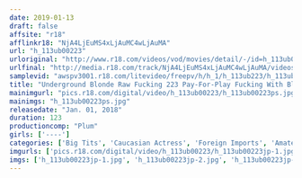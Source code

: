 ```yaml
---
date: 2019-01-13
draft: false
affsite: "r18"
afflinkr18: "NjA4LjEuMS4xLjAuMC4wLjAuMA"
url: "h_113ub00223"
urloriginal: "http://www.r18.com/videos/vod/movies/detail/-/id=h_113ub00223"
urlfinal: "http://media.r18.com/track/NjA4LjEuMS4xLjAuMC4wLjAuMA/videos/vod/movies/detail/-/id=h_113ub00223"
samplevid: "awspv3001.r18.com/litevideo/freepv/h/h_1/h_113ub223/h_113ub223_dmb_w.mp4"
title: "Underground Blonde Raw Fucking 223 Pay-For-Play Fucking With Blonde Elder Sister Babes With Issues!"
mainimgurl: "pics.r18.com/digital/video/h_113ub00223/h_113ub00223ps.jpg"
mainimgs: "h_113ub00223ps.jpg"
releasedate: "Jan. 01, 2018"
duration: 123
productioncomp: "Plum"
girls: ['----']
categories: ['Big Tits', 'Caucasian Actress', 'Foreign Imports', 'Amateur', 'Squirting']
imgurls: ['pics.r18.com/digital/video/h_113ub00223/h_113ub00223jp-1.jpg', 'pics.r18.com/digital/video/h_113ub00223/h_113ub00223jp-2.jpg', 'pics.r18.com/digital/video/h_113ub00223/h_113ub00223jp-3.jpg', 'pics.r18.com/digital/video/h_113ub00223/h_113ub00223jp-4.jpg', 'pics.r18.com/digital/video/h_113ub00223/h_113ub00223jp-5.jpg', 'pics.r18.com/digital/video/h_113ub00223/h_113ub00223jp-6.jpg', 'pics.r18.com/digital/video/h_113ub00223/h_113ub00223jp-7.jpg', 'pics.r18.com/digital/video/h_113ub00223/h_113ub00223jp-8.jpg', 'pics.r18.com/digital/video/h_113ub00223/h_113ub00223jp-9.jpg', 'pics.r18.com/digital/video/h_113ub00223/h_113ub00223jp-10.jpg', 'pics.r18.com/digital/video/h_113ub00223/h_113ub00223jp-11.jpg', 'pics.r18.com/digital/video/h_113ub00223/h_113ub00223jp-12.jpg', 'pics.r18.com/digital/video/h_113ub00223/h_113ub00223jp-13.jpg', 'pics.r18.com/digital/video/h_113ub00223/h_113ub00223jp-14.jpg', 'pics.r18.com/digital/video/h_113ub00223/h_113ub00223jp-15.jpg', 'pics.r18.com/digital/video/h_113ub00223/h_113ub00223jp-16.jpg', 'pics.r18.com/digital/video/h_113ub00223/h_113ub00223jp-17.jpg', 'pics.r18.com/digital/video/h_113ub00223/h_113ub00223jp-18.jpg', 'pics.r18.com/digital/video/h_113ub00223/h_113ub00223jp-19.jpg', 'pics.r18.com/digital/video/h_113ub00223/h_113ub00223jp-20.jpg']
imgs: ['h_113ub00223jp-1.jpg', 'h_113ub00223jp-2.jpg', 'h_113ub00223jp-3.jpg', 'h_113ub00223jp-4.jpg', 'h_113ub00223jp-5.jpg', 'h_113ub00223jp-6.jpg', 'h_113ub00223jp-7.jpg', 'h_113ub00223jp-8.jpg', 'h_113ub00223jp-9.jpg', 'h_113ub00223jp-10.jpg', 'h_113ub00223jp-11.jpg', 'h_113ub00223jp-12.jpg', 'h_113ub00223jp-13.jpg', 'h_113ub00223jp-14.jpg', 'h_113ub00223jp-15.jpg', 'h_113ub00223jp-16.jpg', 'h_113ub00223jp-17.jpg', 'h_113ub00223jp-18.jpg', 'h_113ub00223jp-19.jpg', 'h_113ub00223jp-20.jpg']
---
```

